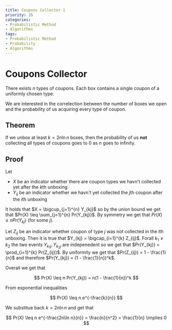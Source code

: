 ```yaml
---
title: Coupons Collector 1
priority: 35
categories:
- Probabilistic Method
- Algorithms
tags:
- Probabilistic Method
- Probability
- Algorithms
---
```


# Coupons Collector

There exists $n$ types of coupons. Each box contains a single coupon of a uniformly chosen type. 

We are interested in the correlection between the number of boxes we open and the probability of us acquiring every type of coupon.

## Theorem

If we unbox at least $k = 2n \ln n$ boxes, then the probability of us **not** collecting all types of coupons goes to 0 as $n$ goes to infinity.

## Proof

Let

- $X$ be an indicator whether there are coupon types we havn't collected yet after the $k$th unboxing
- $Y_{ij}$ be an indicator whether we havn't yet collected the $j$th coupon after the $i$th unboxing

It holds that $X = \bigcup_{j=1}^{n} Y_{kj}$ so by the union bound we get that $Pr(X) \leq \sum_{j=1}^{n} Pr(Y_{kj})$. By symmetry we get that $Pr(X) \leq n Pr(Y_{kj})$ (for some $j$).

Let $Z_{ij}$ be an indicator whether coupon of type $j$ was not collected in the $i$th unboxing. Then it is true that $Y_{kj} = \bigcap_{i=1}^{k} Z_{ij}$. Forall $k_1 \neq k_2$ the two events $Y_{k_1j}, Y_{k_2j}$ are indepenedent so we get that $Pr(Y_{kj}) = \prod_{i=1}^{k} Pr(Z_{ij})$. By uniformity we get that $Pr(Z_{ij}) = 1 - \frac{1}{n}$ and therefore $Pr(Y_{kj}) = (1 - \frac{1}{n})^k$.

Overall we get that

$$
    Pr(X) \leq n Pr(Y_{kj}) = n(1 - \frac{1}{n})^k
$$

From exponential inequalities

$$
    Pr(X) \leq n e^{-\frac{k}{n}}
$$

We substitue back $k = 2n \ln n$ and get that

$$
    Pr(X) \leq n e^{-\frac{2n\ln n}{n}} = \frac{n}{n^2} = \frac{1}{n} \implies 0
$$
